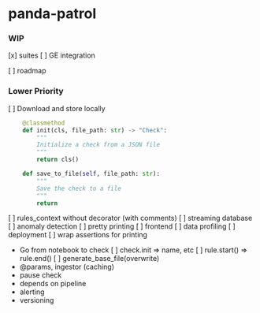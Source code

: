 # panda-patrol

### WIP
[x] suites
[ ] GE integration


[ ] roadmap
### Lower Priority
[ ] Download and store locally
```python
    @classmethod
    def init(cls, file_path: str) -> "Check":
        """
        Initialize a check from a JSON file
        """
        return cls()

    def save_to_file(self, file_path: str):
        """
        Save the check to a file
        """
        return
```
[ ] rules_context without decorator (with comments)
[ ] streaming database
[ ] anomaly detection
[ ] pretty printing
[ ] frontend
[ ] data profiling
[ ] deployment
[ ] wrap assertions for printing
- Go from notebook to check
    [ ] check.init => name, etc
    [ ] rule.start() => rule.end()
    [ ] generate_base_file(overwrite)
- @params, ingestor (caching)
- pause check
- depends on pipeline
- alerting
- versioning